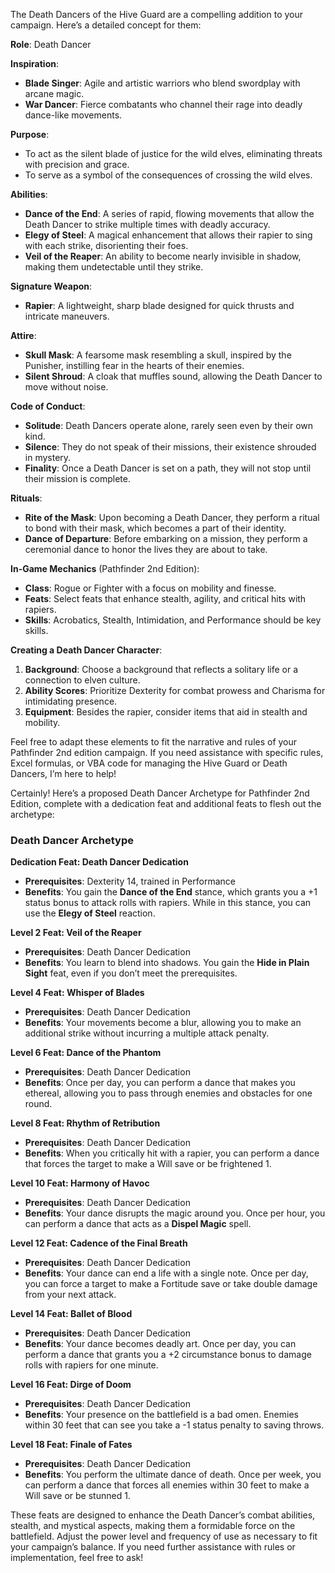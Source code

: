 The Death Dancers of the Hive Guard are a compelling addition to your campaign. Here’s a detailed concept for them:

**Role**: Death Dancer

**Inspiration**:

- **Blade Singer**: Agile and artistic warriors who blend swordplay with arcane magic.
- **War Dancer**: Fierce combatants who channel their rage into deadly dance-like movements.

**Purpose**:

- To act as the silent blade of justice for the wild elves, eliminating threats with precision and grace.
- To serve as a symbol of the consequences of crossing the wild elves.

**Abilities**:

- **Dance of the End**: A series of rapid, flowing movements that allow the Death Dancer to strike multiple times with deadly accuracy.
- **Elegy of Steel**: A magical enhancement that allows their rapier to sing with each strike, disorienting their foes.
- **Veil of the Reaper**: An ability to become nearly invisible in shadow, making them undetectable until they strike.

**Signature Weapon**:

- **Rapier**: A lightweight, sharp blade designed for quick thrusts and intricate maneuvers.

**Attire**:

- **Skull Mask**: A fearsome mask resembling a skull, inspired by the Punisher, instilling fear in the hearts of their enemies.
- **Silent Shroud**: A cloak that muffles sound, allowing the Death Dancer to move without noise.

**Code of Conduct**:

- **Solitude**: Death Dancers operate alone, rarely seen even by their own kind.
- **Silence**: They do not speak of their missions, their existence shrouded in mystery.
- **Finality**: Once a Death Dancer is set on a path, they will not stop until their mission is complete.

**Rituals**:

- **Rite of the Mask**: Upon becoming a Death Dancer, they perform a ritual to bond with their mask, which becomes a part of their identity.
- **Dance of Departure**: Before embarking on a mission, they perform a ceremonial dance to honor the lives they are about to take.

**In-Game Mechanics** (Pathfinder 2nd Edition):

- **Class**: Rogue or Fighter with a focus on mobility and finesse.
- **Feats**: Select feats that enhance stealth, agility, and critical hits with rapiers.
- **Skills**: Acrobatics, Stealth, Intimidation, and Performance should be key skills.

**Creating a Death Dancer Character**:

1. **Background**: Choose a background that reflects a solitary life or a connection to elven culture.
2. **Ability Scores**: Prioritize Dexterity for combat prowess and Charisma for intimidating presence.
3. **Equipment**: Besides the rapier, consider items that aid in stealth and mobility.

Feel free to adapt these elements to fit the narrative and rules of your Pathfinder 2nd edition campaign. If you need assistance with specific rules, Excel formulas, or VBA code for managing the Hive Guard or Death Dancers, I’m here to help!

Certainly! Here’s a proposed Death Dancer Archetype for Pathfinder 2nd Edition, complete with a dedication feat and additional feats to flesh out the archetype:

### Death Dancer Archetype

**Dedication Feat: Death Dancer Dedication**

- **Prerequisites**: Dexterity 14, trained in Performance
- **Benefits**: You gain the **Dance of the End** stance, which grants you a +1 status bonus to attack rolls with rapiers. While in this stance, you can use the **Elegy of Steel** reaction.

**Level 2 Feat: Veil of the Reaper**

- **Prerequisites**: Death Dancer Dedication
- **Benefits**: You learn to blend into shadows. You gain the **Hide in Plain Sight** feat, even if you don’t meet the prerequisites.

**Level 4 Feat: Whisper of Blades**

- **Prerequisites**: Death Dancer Dedication
- **Benefits**: Your movements become a blur, allowing you to make an additional strike without incurring a multiple attack penalty.

**Level 6 Feat: Dance of the Phantom**

- **Prerequisites**: Death Dancer Dedication
- **Benefits**: Once per day, you can perform a dance that makes you ethereal, allowing you to pass through enemies and obstacles for one round.

**Level 8 Feat: Rhythm of Retribution**

- **Prerequisites**: Death Dancer Dedication
- **Benefits**: When you critically hit with a rapier, you can perform a dance that forces the target to make a Will save or be frightened 1.

**Level 10 Feat: Harmony of Havoc**

- **Prerequisites**: Death Dancer Dedication
- **Benefits**: Your dance disrupts the magic around you. Once per hour, you can perform a dance that acts as a **Dispel Magic** spell.

**Level 12 Feat: Cadence of the Final Breath**

- **Prerequisites**: Death Dancer Dedication
- **Benefits**: Your dance can end a life with a single note. Once per day, you can force a target to make a Fortitude save or take double damage from your next attack.

**Level 14 Feat: Ballet of Blood**

- **Prerequisites**: Death Dancer Dedication
- **Benefits**: Your dance becomes deadly art. Once per day, you can perform a dance that grants you a +2 circumstance bonus to damage rolls with rapiers for one minute.

**Level 16 Feat: Dirge of Doom**

- **Prerequisites**: Death Dancer Dedication
- **Benefits**: Your presence on the battlefield is a bad omen. Enemies within 30 feet that can see you take a -1 status penalty to saving throws.

**Level 18 Feat: Finale of Fates**

- **Prerequisites**: Death Dancer Dedication
- **Benefits**: You perform the ultimate dance of death. Once per week, you can perform a dance that forces all enemies within 30 feet to make a Will save or be stunned 1.

These feats are designed to enhance the Death Dancer’s combat abilities, stealth, and mystical aspects, making them a formidable force on the battlefield. Adjust the power level and frequency of use as necessary to fit your campaign’s balance. If you need further assistance with rules or implementation, feel free to ask!